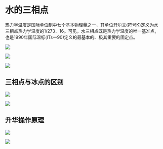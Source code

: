# 水的三相点

热力学温度是国际单位制中七个基本物理量之一，其单位开尔文(符号K)定义为水三相点热力学温度的1/273．16。可见，水三相点既是热力学温度的唯一基准点，也是1990年国际温标(ITs一90)定义的最基本的、极其重要的固定点。

![](http://biang.io/biangpic/blog/8fcddf7e41583d554e0042234735dded.jpg)

![](http://biang.io/biangpic/blog/b496aabc471f60b04c84d6de5422e1d8.jpg)

![](http://biang.io/biangpic/blog/0d4734077acf2813dc956fec6c8ca670.jpg)

## 三相点与冰点的区别

![](http://biang.io/biangpic/blog/53cafe4cfb012a3d6778d4b605151ed3.jpg)

![](http://biang.io/biangpic/blog/e4cfc133a19ca5bcb427df421cfdcf7a.jpg)

## 升华操作原理

![](http://biang.io/biangpic/blog/53d4bab16fb55595343731596c36b536.jpg)

![](http://biang.io/biangpic/blog/2d457dd0478357d189eaa2c963a623fa.jpg)
